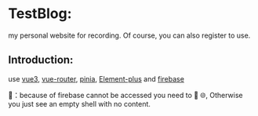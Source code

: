 # TestBlog:

my personal website for recording. Of course, you can also register to use.

## Introduction:

use [vue3](https://cn.vuejs.org/), [vue-router](https://router.vuejs.org/zh/), [pinia](https://pinia.vuejs.org/zh/), [Element-plus](https://element-plus.gitee.io/zh-CN/) and [firebase](https:firebase.google.com) 

🚧：because of firebase cannot be accessed you need to 🚀 🌐, Otherwise you just see an empty shell with no content.
